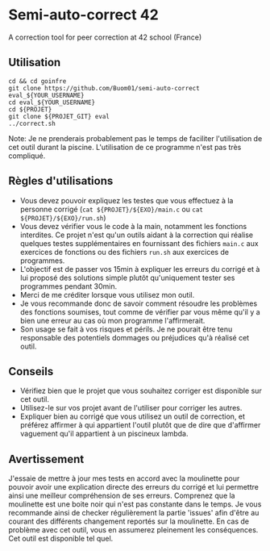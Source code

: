 # Semi-auto-correct 42
A correction tool for peer correction at 42 school (France)

## Utilisation

```shell
cd && cd goinfre
git clone https://github.com/Buom01/semi-auto-correct eval_${YOUR_USERNAME}
cd eval_${YOUR_USERNAME}
cd ${PROJET}
git clone ${PROJET_GIT} eval
../correct.sh
```

Note: Je ne prenderais probablement pas le temps de faciliter l'utilisation de cet outil durant la piscine. L'utilisation de ce programme n'est pas très compliqué.

## Règles d'utilisations
- Vous devez pouvoir expliquez les testes que vous effectuez à la personne corrigé (`cat ${PROJET}/${EXO}/main.c` ou `cat ${PROJET}/${EXO}/run.sh`)
- Vous devez vérifier vous le code à la main, notamment les fonctions interdites. Ce projet n'est qu'un outils aidant à la correction qui réalise quelques testes supplémentaires en fournissant des fichiers `main.c` aux exercices de fonctions ou des fichiers `run.sh` aux exercices de programmes.
- L'objectif est de passer vos 15min à expliquer les erreurs du corrigé et à lui proposé des solutions simple plutôt qu'uniquement tester ses programmes pendant 30min.
- Merci de me créditer lorsque vous utilisez mon outil.
- Je vous recommande donc de savoir comment résoudre les problèmes des fonctions soumises, tout comme de vérifier par vous même qu'il y a bien une erreur au cas où mon programme l'affirmerait.
- Son usage se fait à vos risques et périls. Je ne pourait être tenu responsable des potentiels dommages ou préjudices qu'à réalisé cet outil.

## Conseils
- Vérifiez bien que le projet que vous souhaitez corriger est disponible sur cet outil.
- Utilisez-le sur vos projet avant de l'utiliser pour corriger les autres.
- Expliquer bien au corrigé que vous utilisez un outil de correction, et préférez affirmer à qui appartient l'outil plutôt que de dire que d'affirmer vaguement qu'il appartient à un piscineux lambda.

## Avertissement
J'essaie de mettre à jour mes tests en accord avec la moulinette pour pouvoir avoir une explication directe des erreurs du corrigé et lui permettre ainsi une meilleur compréhension de ses erreurs.
Comprenez que la moulinette est une boite noir qui n'est pas constante dans le temps. Je vous recommande ainsi de checker régulièrement la partie 'issues' afin d'être au courant des différents changement reportés sur la moulinette.
En cas de problème avec cet outil, vous en assumerez pleinement les conséquences. Cet outil est disponible tel quel.
